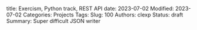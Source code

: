 title: Exercism, Python track, REST API
date: 2023-07-02
Modified: 2023-07-02
Categories: Projects
Tags: 
Slug: 100
Authors: clexp
Status: draft
Summary: Super difficult JSON writer